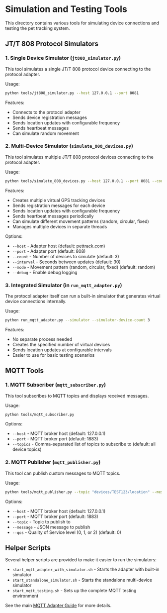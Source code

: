 # Simulation and Testing Tools

This directory contains various tools for simulating device connections and testing the pet tracking system.

## JT/T 808 Protocol Simulators

### 1. Single Device Simulator (`jt808_simulator.py`)

This tool simulates a single JT/T 808 protocol device connecting to the protocol adapter.

Usage:
```bash
python tools/jt808_simulator.py --host 127.0.0.1 --port 8081
```

Features:
- Connects to the protocol adapter
- Sends device registration messages
- Sends location updates with configurable frequency
- Sends heartbeat messages
- Can simulate random movement

### 2. Multi-Device Simulator (`simulate_808_devices.py`)

This tool simulates multiple JT/T 808 protocol devices connecting to the protocol adapter.

Usage:
```bash
python tools/simulate_808_devices.py --host 127.0.0.1 --port 8081 --count 5
```

Features:
- Creates multiple virtual GPS tracking devices
- Sends registration messages for each device
- Sends location updates with configurable frequency
- Sends heartbeat messages periodically
- Can simulate different movement patterns (random, circular, fixed)
- Manages multiple devices in separate threads

Options:
- `--host` - Adapter host (default: pettrack.com)
- `--port` - Adapter port (default: 808)
- `--count` - Number of devices to simulate (default: 3)
- `--interval` - Seconds between updates (default: 30)
- `--mode` - Movement pattern (random, circular, fixed) (default: random)
- `--debug` - Enable debug logging

### 3. Integrated Simulator (in `run_mqtt_adapter.py`)

The protocol adapter itself can run a built-in simulator that generates virtual device connections internally.

Usage:
```bash
python run_mqtt_adapter.py --simulator --simulator-device-count 3
```

Features:
- No separate process needed
- Creates the specified number of virtual devices
- Sends location updates at configurable intervals
- Easier to use for basic testing scenarios

## MQTT Tools

### 1. MQTT Subscriber (`mqtt_subscriber.py`)

This tool subscribes to MQTT topics and displays received messages.

Usage:
```bash
python tools/mqtt_subscriber.py
```

Options:
- `--host` - MQTT broker host (default: 127.0.0.1)
- `--port` - MQTT broker port (default: 1883)
- `--topics` - Comma-separated list of topics to subscribe to (default: all device topics)

### 2. MQTT Publisher (`mqtt_publisher.py`)

This tool can publish custom messages to MQTT topics.

Usage:
```bash
python tools/mqtt_publisher.py --topic "devices/TEST123/location" --message '{"latitude": 37.7749, "longitude": -122.4194}'
```

Options:
- `--host` - MQTT broker host (default: 127.0.0.1)
- `--port` - MQTT broker port (default: 1883)
- `--topic` - Topic to publish to
- `--message` - JSON message to publish
- `--qos` - Quality of Service level (0, 1, or 2) (default: 0)

## Helper Scripts

Several helper scripts are provided to make it easier to run the simulators:

- `start_mqtt_adapter_with_simulator.sh` - Starts the adapter with built-in simulator
- `start_standalone_simulator.sh` - Starts the standalone multi-device simulator
- `start_mqtt_testing.sh` - Sets up the complete MQTT testing environment

See the main [MQTT Adapter Guide](../MQTT_ADAPTER_GUIDE.md) for more details.
